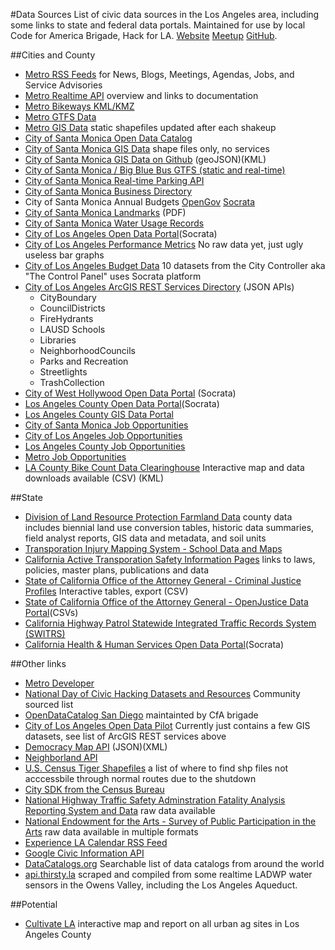 #Data Sources
List of civic data sources in the Los Angeles area, including some links to state and federal data portals.
Maintained for use by local Code for America Brigade, Hack for LA. [Website](http://hackforla.org) [Meetup](http://www.meetup.com/hackforla/) [GitHub](https://github.com/hackforla).

##Cities and County

+ [Metro RSS Feeds](http://www.metro.net/news/metro-rss/) for News, Blogs, Meetings, Agendas, Jobs, and Service Advisories
+ [Metro Realtime API](http://developer.metro.net/introduction/realtime-api-overview/) overview and links to documentation
+ [Metro Bikeways KML/KMZ](http://developer.metro.net/introduction/bikeways-data/download-bikeways-data/)
+ [Metro GTFS Data](http://developer.metro.net/introduction/gtfs-data/download-metros-gtfs-data/)
+ [Metro GIS Data](http://developer.metro.net/introduction/gis-data/download-gis-data/) static shapefiles updated after each shakeup
+ [City of Santa Monica Open Data Catalog](https://data.smgov.net/browse)
+ [City of Santa Monica GIS Data](http://www.smgov.net/Departments/ISD/content.aspx?id=17850) shape files only, no services
+ [City of Santa Monica GIS Data on Github](https://github.com/CityofSantaMonica/GIS) (geoJSON)(KML)
+ [City of Santa Monica / Big Blue Bus GTFS (static and real-time)](http://gtfs.bigbluebus.com/)
+ [City of Santa Monica Real-time Parking API](https://parking.api.smgov.net)
+ [City of Santa Monica Business Directory](https://data.smgov.net/Permits-Licenses/Active-Business-Licenses/wpc4-2j2n)
+ City of Santa Monica Annual Budgets [OpenGov](https://santamonicaca.opengov.com) [Socrata](https://data.smgov.net/browse?category=Finance&limitTo=datasets&utf8=%E2%9C%93)
+ [City of Santa Monica Landmarks](http://www.smgov.net/uploadedFiles/Departments/PCD/Programs/Historic-Preservation/Designated-Landmarks-Address.pdf) (PDF)
+ [City of Santa Monica Water Usage Records](https://data.smgov.net/Public-Services/Water-Usage/4nnq-5vzx)
+ [City of Los Angeles Open Data Portal](https://data.lacity.org/)(Socrata)
+ [City of Los Angeles Performance Metrics](http://www.lamayor.org/performance) No raw data yet, just ugly useless bar graphs
+ [City of Los Angeles Budget Data](https://controllerdata.lacity.org/) 10 datasets from the City Controller aka "The Control Panel" uses Socrata platform
+ [City of Los Angeles ArcGIS REST Services Directory](http://services1.arcgis.com/p84PN4WZvOWzi2j2/ArcGIS/rest/services) (JSON APIs)
  + CityBoundary
  + CouncilDistricts
  + FireHydrants
  + LAUSD Schools
  + Libraries
  + NeighborhoodCouncils
  + Parks and Recreation
  + Streetlights
  + TrashCollection
+ [City of West Hollywood Open Data Portal](https://data.weho.org/) (Socrata)
+ [Los Angeles County Open Data Portal](https://data.lacounty.gov/)(Socrata)
+ [Los Angeles County GIS Data Portal](http://egis3.lacounty.gov/dataportal/)
+ [City of Santa Monica Job Opportunities](http://agency.governmentjobs.com/santamonica/default.cfm)
+ [City of Los Angeles Job Opportunities](http://agency.governmentjobs.com/lacity/default.cfm)
+ [Los Angeles County Job Opportunities](http://hr.lacounty.gov/wps/portal/dhr/job_search)
+ [Metro Job Opportunities](https://jobs.metro.net/jobsearch.aspx)
+ [LA County Bike Count Data Clearinghouse](http://www.bikecounts.luskin.ucla.edu/) Interactive map and data downloads available (CSV) (KML)

##State
+ [Division of Land Resource Protection Farmland Data](http://redirect.conservation.ca.gov/DLRP/fmmp/product_page.asp) county data includes biennial land use conversion tables, historic data summaries, field analyst reports, GIS data and metadata, and soil units
+ [Transporation Injury Mapping System - School Data and Maps](http://tims.berkeley.edu/resources/srts/main.php#summary)
+ [California Active Transporation Safety Information Pages](http://catsip.berkeley.edu/) links to laws, policies, master plans, publications and data
+ [State of California Office of the Attorney General - Criminal Justice Profiles](https://oag.ca.gov/crime/cjsc/criminal-justice-profiles) Interactive tables, export (CSV)
+ [State of California Office of the Attorney General - OpenJustice Data Portal](https://openjustice.doj.ca.gov/data)(CSVs)
+ [California Highway Patrol Statewide Integrated Traffic Records System (SWITRS)](http://iswitrs.chp.ca.gov/Reports/jsp/userLogin.jsp)
+ [California Health & Human Services Open Data Portal](chhs.data.ca.gov)(Socrata)

##Other links

+ [Metro Developer](http://developer.metro.net/)
+ [National Day of Civic Hacking Datasets and Resources](http://hackforchange.org/datasets) Community sourced list
+ [OpenDataCatalog San Diego](http://catalog.opensandiego.org/) maintainted by CfA brigade
+ [City of Los Angeles Open Data Pilot](http://lamaps.maps.arcgis.com/home/) Currently just contains a few GIS datasets, see list of ArcGIS REST services above
+ [Democracy Map API](http://api.democracymap.org/) (JSON)(XML)
+ [Neighborland API](https://neighborland.com/docs)
+ [U.S. Census Tiger Shapefiles](http://forever.codeforamerica.org/Census-API/shutdown-2013.html) a list of where to find shp files not acccessbile through normal routes due to the shutdown
+ [City SDK from the Census Bureau](http://uscensusbureau.github.io/citysdk/)
+ [National Highway Traffic Safety Adminstration Fatality Analysis Reporting System and Data](http://www.nhtsa.gov/FARS) raw data available
+ [National Endowment for the Arts - Survey of Public Participation in the Arts](http://arts.gov/publications/additional-materials-related-to-2012-sppa) raw data available in multiple formats
+ [Experience LA Calendar RSS Feed](http://www.experiencela.com/calendar/rss)
+ [Google Civic Information API](https://developers.google.com/civic-information/)
+ [DataCatalogs.org](http://datacatalogs.org/) Searchable list of data catalogs from around the world
+ [api.thirsty.la](http://api.thirsty.la/) scraped and compiled from some realtime LADWP water sensors in the Owens Valley, including the Los Angeles Aqueduct.

##Potential

+ [Cultivate LA](http://cultivatelosangeles.org/) interactive map and report on all urban ag sites in Los Angeles County

